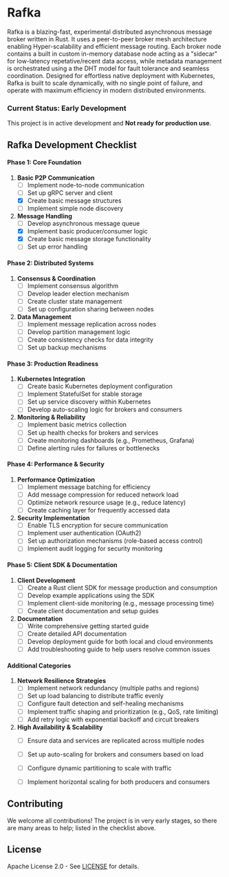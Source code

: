 # Rafka

Rafka is a blazing-fast, experimental distributed asynchronous message broker written in Rust. It uses a peer-to-peer broker mesh architecture enabling Hyper-scalability and efficient message routing.  Each broker node contains a built in custom in-memory database node acting as a "sidecar" for low-latency repetative/recent data access, while metadata management is orchestrated using a the DHT model for fault tolerance and seamless coordination.  Designed for effortless native deployment with Kubernetes, Rafka is built to scale dynamically, with no single point of failure, and operate with maximum efficiency in modern distributed environments.

### Current Status: Early Development

This project is in active development and **Not ready for production use**. 

## Rafka Development Checklist

#### Phase 1: Core Foundation
1. **Basic P2P Communication**
   - [ ] Implement node-to-node communication
   - [ ] Set up gRPC server and client
   - [x] Create basic message structures
   - [ ] Implement simple node discovery

2. **Message Handling**
   - [ ] Develop asynchronous message queue
   - [x] Implement basic producer/consumer logic
   - [x] Create basic message storage functionality
   - [ ] Set up error handling

#### Phase 2: Distributed Systems
1. **Consensus & Coordination**
   - [ ] Implement consensus algorithm
   - [ ] Develop leader election mechanism
   - [ ] Create cluster state management
   - [ ] Set up configuration sharing between nodes

2. **Data Management**
   - [ ] Implement message replication across nodes
   - [ ] Develop partition management logic
   - [ ] Create consistency checks for data integrity
   - [ ] Set up backup mechanisms

#### Phase 3: Production Readiness
1. **Kubernetes Integration**
   - [ ] Create basic Kubernetes deployment configuration
   - [ ] Implement StatefulSet for stable storage
   - [ ] Set up service discovery within Kubernetes
   - [ ] Develop auto-scaling logic for brokers and consumers

2. **Monitoring & Reliability**
   - [ ] Implement basic metrics collection
   - [ ] Set up health checks for brokers and services
   - [ ] Create monitoring dashboards (e.g., Prometheus, Grafana)
   - [ ] Define alerting rules for failures or bottlenecks

#### Phase 4: Performance & Security
1. **Performance Optimization**
   - [ ] Implement message batching for efficiency
   - [ ] Add message compression for reduced network load
   - [ ] Optimize network resource usage (e.g., reduce latency)
   - [ ] Create caching layer for frequently accessed data

2. **Security Implementation**
   - [ ] Enable TLS encryption for secure communication
   - [ ] Implement user authentication (OAuth2)
   - [ ] Set up authorization mechanisms (role-based access control)
   - [ ] Implement audit logging for security monitoring

#### Phase 5: Client SDK & Documentation
1. **Client Development**
   - [ ] Create a Rust client SDK for message production and consumption
   - [ ] Develop example applications using the SDK
   - [ ] Implement client-side monitoring (e.g., message processing time)
   - [ ] Create client documentation and setup guides

2. **Documentation**
   - [ ] Write comprehensive getting started guide
   - [ ] Create detailed API documentation
   - [ ] Develop deployment guide for both local and cloud environments
   - [ ] Add troubleshooting guide to help users resolve common issues

#### Additional Categories

1. **Network Resilience Strategies**
   - [ ] Implement network redundancy (multiple paths and regions)
   - [ ] Set up load balancing to distribute traffic evenly
   - [ ] Configure fault detection and self-healing mechanisms
   - [ ] Implement traffic shaping and prioritization (e.g., QoS, rate limiting)
   - [ ] Add retry logic with exponential backoff and circuit breakers

2. **High Availability & Scalability**
   - [ ] Ensure data and services are replicated across multiple nodes
   - [ ] Set up auto-scaling for brokers and consumers based on load
   - [ ] Configure dynamic partitioning to scale with traffic
   - [ ] Implement horizontal scaling for both producers and consumers


## Contributing

We welcome all contributions! The project is in very early stages, so there are many areas to help; listed in the checklist above.

## License

Apache License 2.0 - See [LICENSE](./LICENSE) for details.
